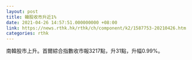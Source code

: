 ```yaml
---
layout: post
title: 韓股收市升近1%
date: 2021-04-26 14:57:51.000000000 +08:00
link: https://news.rthk.hk/rthk/ch/component/k2/1587753-20210426.htm
categories: rthk
---
```


南韓股市上升。首爾綜合指數收市報3217點，升31點，升幅0.99%。
